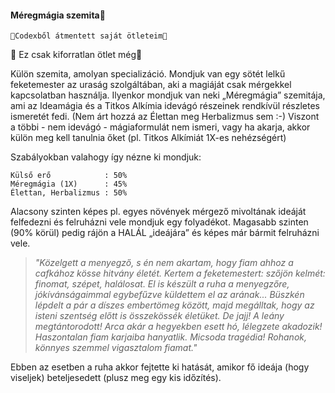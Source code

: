 #### Méregmágia szemita🚧

```
🔆Codexből átmentett saját ötleteim🔆
```

🚧 Ez csak kiforratlan ötlet még🚧

Külön szemita, amolyan specializáció. 
Mondjuk van egy sötét lelkű feketemester az uraság szolgáltában, aki a magiáját csak mérgekkel kapcsolatban használja. Ilyenkor mondjuk van neki „Méregmágia” szemitája, ami az Ideamágia és a Titkos Alkímia idevágó részeinek rendkívül részletes ismeretét fedi. (Nem árt hozzá az Élettan meg Herbalizmus sem :-) Viszont a többi - nem idevágó - mágiaformulát nem ismeri, vagy ha akarja, akkor külön meg kell tanulnia őket (pl. Titkos Alkímiát 1X-es nehézségért) 

Szabályokban valahogy így nézne ki mondjuk: 

```
Külső erő            : 50%
Méregmágia (1X)      : 45%
Élettan, Herbalizmus : 50%
```

Alacsony szinten képes pl. egyes növények mérgező mivoltának ideáját felfedezni és felruházni vele mondjuk egy folyadékot. Magasabb szinten (90% körül) pedig rájön a HALÁL „ideájára” és képes  már bármit felruházni vele.

> _"Közelgett a menyegző, s én nem akartam, hogy fiam ahhoz a cafkához kösse hitvány életét. Kertem a feketemestert: szőjön kelmét: finomat, szépet, halálosat. El is készült a ruha a menyegzőre, jókívánságaimmal egybefűzve küldettem el az arának..._
> _Büszkén lépdelt a pár a díszes embertömeg között, majd megálltak,  hogy az isteni szentség előtt is összekössék életüket. De jajj! A leány megtántorodott! Arca akár a hegyekben esett hó, lélegzete akadozik! Haszontalan fiam karjaiba hanyatlik. Micsoda tragédia! Rohanok, könnyes szemmel vigasztalom fiamat."_

Ebben az esetben a ruha akkor fejtette ki hatását, amikor fő ideája (hogy viseljek) beteljesedett (plusz meg egy kis időzítés).